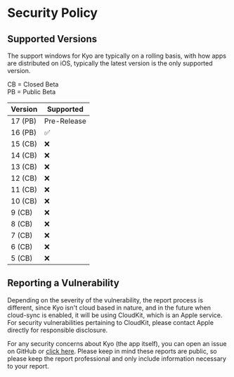 # Security Policy

## Supported Versions

The support windows for Kyo are typically on a rolling basis, with how apps are distributed on iOS, typically the latest version is the only supported version.

CB = Closed Beta \
PB = Public Beta

| Version | Supported          |
| ------- | ------------------ |
| 17 (PB) | Pre-Release |
| 16 (PB) | ✅ |
| 15 (CB) | ❌ |
| 14 (CB) | ❌ |
| 13 (CB) | ❌ |
| 12 (CB) | ❌ |
| 11 (CB) | ❌ |
| 10 (CB) | ❌ |
| 9 (CB) | ❌ |
| 8 (CB) | ❌ |
| 7 (CB) | ❌ |
| 6 (CB) | ❌ |
| 5 (CB) | ❌ |

## Reporting a Vulnerability

Depending on the severity of the vulnerability, the report process is different, since Kyo isn't cloud based in nature, and in the future when cloud-sync is enabled, it will be using CloudKit, which is an Apple service. For security vulnerabilities pertaining to CloudKit, please contact Apple directly for responsible disclosure.

For any security concerns about Kyo (the app itself), you can open an issue on GitHub or [click here](https://github.com/AureliaApps/KyoNeoPublic/security/advisories/new). Please keep in mind these reports are public, so please keep the report professional and only include information necessary to your report.